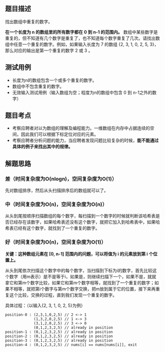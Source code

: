 ## 题目描述
找出数组中重复的数字。

**在一个长度为 n 的数组里的所有数字都在 0 到 n-1 的范围内。** 数组中某些数字是重复的，但不知道有几个数字是重复了，也不知道每个数字重复了几次。请找出数组中任意一个重复的数字。例如，如果输入长度为 7 的数组 {2, 3, 1, 0, 2, 5, 3}，那么对应的输出是第一个重复的数字 2 或 3 。
## 测试用例
* 长度为n的数组包含一个或多个重复的数字。
* 数组中不包含重复的数字。
* 无效输入测试用例（输入数组为空；程度为n的数组中包含 0 到 n-1之外的数字）

## 题目考点
* 考察应聘者对以为数组的理解及编程能力。一维数组在内存中占据连续的空间，因此我们可以根据下标定位对应的元素。
* 考察应聘者分析问题的能力，当应聘者发现问题比较复杂的时候，**能不能通过具体的例子来找出其中的规律。**

## 解题思路
### 差（时间复杂度为O(nlogn)，空间复杂度为O(1)）
先对数组排序，然后从头扫描排序后的数组就可以了。
### 中（时间复杂度为O(n)，空间复杂度为O(n)）
从头到尾按顺序扫描数组的每个数字，每扫描到一个数字的时候就判断该哈希表是否已经存在该数字，如果哈希表还没有这个数字，就把它加入到哈希表中，如果哈希表已经有这个数字，就找到了一个重复的数字。
### 好（时间复杂度为O(n)，空间复杂度为O(1)）
**关键：这种数组元素在 [0, n-1] 范围内的问题，可以将值为 i 的元素放到第 i 个位置上。**

从头到尾依次扫描这个数字中的每个数字，当扫描到下标为i的数字，首先比较这个数字（用m表示）是不是等于i，如果是，则继续扫描下一个，如果不是，就就拿它和第m个数字比较，如果它和第m个数字相等，就找到了一个重复的数字；如果不相等，就把第i个数字与第m个数字交换，把m放到属于它的位置，接下来再重复这个比较，交换的过程，直到我们发现一个重复的数字。

具体过程：（以输入{2, 3, 1, 0, 2, 5}为例）
```
position-0 : (2,3,1,0,2,5) // 2 <-> 1
             (1,3,2,0,2,5) // 1 <-> 3
             (3,1,2,0,2,5) // 3 <-> 0
             (0,1,2,3,2,5) // already in position
position-1 : (0,1,2,3,2,5) // already in position
position-2 : (0,1,2,3,2,5) // already in position
position-3 : (0,1,2,3,2,5) // already in position
position-4 : (0,1,2,3,2,5) // nums[i] == nums[nums[i]], exit
```

